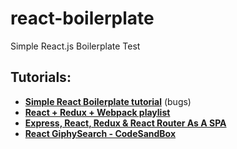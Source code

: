 <h1>react-boilerplate</h1>
Simple React.js Boilerplate Test


<h2>Tutorials:</h2>
<ul>
  <li><b><a href="https://www.youtube.com/watch?v=ZuwianjYKDw">Simple React Boilerplate tutorial</a></b> (bugs)</li>
  <li><b><a href="https://www.youtube.com/playlist?list=PLQDnxXqV213JJFtDaG0aE9vqvp6Wm7nBg">React + Redux + Webpack playlist</a></b></li>
  <li><b><a href="https://www.youtube.com/watch?v=ffNABrUiGDw">Express, React, Redux &amp; React Router As A SPA</a></b></li>
  <li><b><a href="https://codesandbox.io/s/l57wn118j7">React GiphySearch - CodeSandBox</a></b></li>
</ul>
